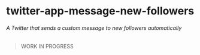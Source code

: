 # twitter-app-message-new-followers
###### A Twitter that sends a custom message to new followers automatically

> WORK IN PROGRESS
